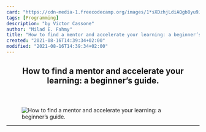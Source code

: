 ```yaml
---
card: "https://cdn-media-1.freecodecamp.org/images/1*sXDzhjLdiAQgb8yu9JFiQA.png"
tags: [Programming]
description: "by Victor Cassone"
author: "Milad E. Fahmy"
title: "How to find a mentor and accelerate your learning: a beginner’s guide."
created: "2021-08-16T14:39:34+02:00"
modified: "2021-08-16T14:39:34+02:00"
---
```

<div class="site-wrapper">
<main id="site-main" class="site-main outer">
<div class="inner">
<article class="post-full post tag-programming tag-technology tag-mentor tag-learning-to-code tag-life-lessons ">
<header class="post-full-header">
<h1 class="post-full-title">How to find a mentor and accelerate your learning: a beginner’s guide.</h1>
</header>
<figure class="post-full-image">
<picture>
<source media="(max-width: 700px)" sizes="1px" srcset="data:image/gif;base64,R0lGODlhAQABAIAAAAAAAP///yH5BAEAAAAALAAAAAABAAEAAAIBRAA7 1w">
<source media="(min-width: 701px)" sizes="(max-width: 800px) 400px,
(max-width: 1170px) 700px,
1400px" srcset="https://cdn-media-1.freecodecamp.org/images/1*sXDzhjLdiAQgb8yu9JFiQA.png 300w,
https://cdn-media-1.freecodecamp.org/images/1*sXDzhjLdiAQgb8yu9JFiQA.png 600w,
https://cdn-media-1.freecodecamp.org/images/1*sXDzhjLdiAQgb8yu9JFiQA.png 1000w,
https://cdn-media-1.freecodecamp.org/images/1*sXDzhjLdiAQgb8yu9JFiQA.png 2000w">
<img onerror="this.style.display='none'" src="https://cdn-media-1.freecodecamp.org/images/1*sXDzhjLdiAQgb8yu9JFiQA.png" alt="How to find a mentor and accelerate your learning: a beginner’s guide.">
</picture>
</figure>
<section class="post-full-content">
<div class="post-content medium-migrated-article">
</div>
<hr>
</section>
</article>
</div>
</main>
</div>
<!-- Google Tag Manager (noscript) -->
<!-- End Google Tag Manager (noscript) -->
